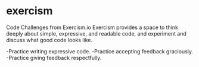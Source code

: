 exercism
========

Code Challenges from Exercism.io
Exercism provides a space to think deeply about simple, expressive, and readable code, and experiment and discuss what good code looks like.

-Practice writing expressive code.
-Practice accepting feedback graciously.
-Practice giving feedback respectfully.
